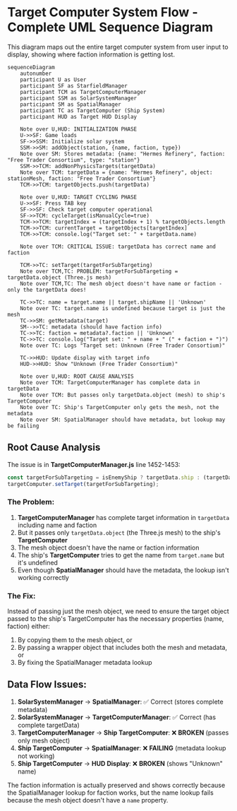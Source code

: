 # Target Computer System Flow - Complete UML Sequence Diagram

This diagram maps out the entire target computer system from user input to display, showing where faction information is getting lost.

```mermaid
sequenceDiagram
    autonumber
    participant U as User
    participant SF as StarfieldManager
    participant TCM as TargetComputerManager
    participant SSM as SolarSystemManager
    participant SM as SpatialManager
    participant TC as TargetComputer (Ship System)
    participant HUD as Target HUD Display

    Note over U,HUD: INITIALIZATION PHASE
    U->>SF: Game loads
    SF->>SSM: Initialize solar system
    SSM->>SM: addObject(station, {name, faction, type})
    Note over SM: Stores metadata: {name: "Hermes Refinery", faction: "Free Trader Consortium", type: "station"}
    SSM->>TCM: addNonPhysicsTargets(targetData)
    Note over TCM: targetData = {name: "Hermes Refinery", object: stationMesh, faction: "Free Trader Consortium"}
    TCM->>TCM: targetObjects.push(targetData)

    Note over U,HUD: TARGET CYCLING PHASE
    U->>SF: Press TAB key
    SF->>SF: Check target computer operational
    SF->>TCM: cycleTarget(isManualCycle=true)
    TCM->>TCM: targetIndex = (targetIndex + 1) % targetObjects.length
    TCM->>TCM: currentTarget = targetObjects[targetIndex]
    TCM->>TCM: console.log("Target set: " + targetData.name)
    
    Note over TCM: CRITICAL ISSUE: targetData has correct name and faction
    
    TCM->>TC: setTarget(targetForSubTargeting)
    Note over TCM,TC: PROBLEM: targetForSubTargeting = targetData.object (Three.js mesh)
    Note over TCM,TC: The mesh object doesn't have name or faction - only the targetData does!
    
    TC->>TC: name = target.name || target.shipName || 'Unknown'
    Note over TC: target.name is undefined because target is just the mesh
    TC->>SM: getMetadata(target)
    SM-->>TC: metadata (should have faction info)
    TC->>TC: faction = metadata?.faction || 'Unknown'
    TC->>TC: console.log("Target set: " + name + " (" + faction + ")")
    Note over TC: Logs "Target set: Unknown (Free Trader Consortium)"
    
    TC->>HUD: Update display with target info
    HUD->>HUD: Show "Unknown (Free Trader Consortium)"

    Note over U,HUD: ROOT CAUSE ANALYSIS
    Note over TCM: TargetComputerManager has complete data in targetData
    Note over TCM: But passes only targetData.object (mesh) to ship's TargetComputer
    Note over TC: Ship's TargetComputer only gets the mesh, not the metadata
    Note over SM: SpatialManager should have metadata, but lookup may be failing
```

## Root Cause Analysis

The issue is in **TargetComputerManager.js** line 1452-1453:

```javascript
const targetForSubTargeting = isEnemyShip ? targetData.ship : (targetData?.object || targetData);
targetComputer.setTarget(targetForSubTargeting);
```

### The Problem:
1. **TargetComputerManager** has complete target information in `targetData` including name and faction
2. But it passes only `targetData.object` (the Three.js mesh) to the ship's **TargetComputer**
3. The mesh object doesn't have the name or faction information
4. The ship's **TargetComputer** tries to get the name from `target.name` but it's undefined
5. Even though **SpatialManager** should have the metadata, the lookup isn't working correctly

### The Fix:
Instead of passing just the mesh object, we need to ensure the target object passed to the ship's TargetComputer has the necessary properties (name, faction) either:
1. By copying them to the mesh object, or
2. By passing a wrapper object that includes both the mesh and metadata, or  
3. By fixing the SpatialManager metadata lookup

## Data Flow Issues:

1. **SolarSystemManager** → **SpatialManager**: ✅ Correct (stores complete metadata)
2. **SolarSystemManager** → **TargetComputerManager**: ✅ Correct (has complete targetData)
3. **TargetComputerManager** → **Ship TargetComputer**: ❌ **BROKEN** (passes only mesh object)
4. **Ship TargetComputer** → **SpatialManager**: ❌ **FAILING** (metadata lookup not working)
5. **Ship TargetComputer** → **HUD Display**: ❌ **BROKEN** (shows "Unknown" name)

The faction information is actually preserved and shows correctly because the SpatialManager lookup for faction works, but the name lookup fails because the mesh object doesn't have a `name` property.

